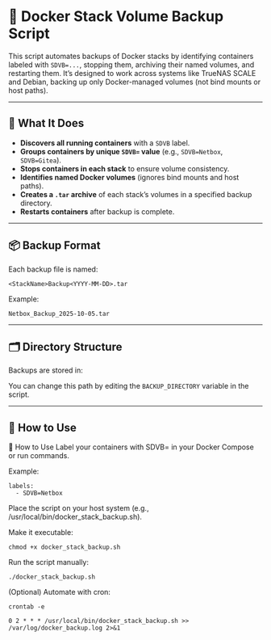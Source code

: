 # 🐳 Docker Stack Volume Backup Script

This script automates backups of Docker stacks by identifying containers labeled with `SDVB=...`, stopping them, archiving their named volumes, and restarting them. It’s designed to work across systems like TrueNAS SCALE and Debian, backing up only Docker-managed volumes (not bind mounts or host paths).

---

## 🔧 What It Does

- **Discovers all running containers** with a `SDVB` label.
- **Groups containers by unique `SDVB=` value** (e.g., `SDVB=Netbox`, `SDVB=Gitea`).
- **Stops containers in each stack** to ensure volume consistency.
- **Identifies named Docker volumes** (ignores bind mounts and host paths).
- **Creates a `.tar` archive** of each stack’s volumes in a specified backup directory.
- **Restarts containers** after backup is complete.

---

## 📦 Backup Format

Each backup file is named:
```
<StackName>Backup<YYYY-MM-DD>.tar
```

Example:
```
Netbox_Backup_2025-10-05.tar
```
---

## 🗂 Directory Structure

Backups are stored in:

You can change this path by editing the `BACKUP_DIRECTORY` variable in the script.

---

## 🚀 How to Use

🚀 How to Use
Label your containers with SDVB=<StackName> in your Docker Compose or run commands.

Example:
```
labels:
  - SDVB=Netbox
```
Place the script on your host system (e.g., /usr/local/bin/docker_stack_backup.sh).

Make it executable:
```
chmod +x docker_stack_backup.sh
```

Run the script manually:

```
./docker_stack_backup.sh
```

(Optional) Automate with cron:
```
crontab -e
```
```
0 2 * * * /usr/local/bin/docker_stack_backup.sh >> /var/log/docker_backup.log 2>&1
```
